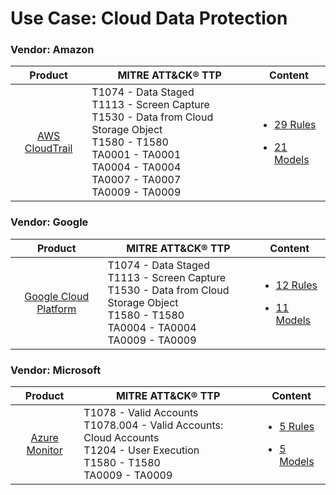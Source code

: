 
Use Case: Cloud Data Protection
===============================

### Vendor: Amazon
|                                  Product                                  | MITRE ATT&CK® TTP                                                                                                                                                                        | Content                                                                                                                                    |
|:-------------------------------------------------------------------------:| ---------------------------------------------------------------------------------------------------------------------------------------------------------------------------------------- | ------------------------------------------------------------------------------------------------------------------------------------------ |
| [AWS CloudTrail](../DS/Amazon/aws_cloudtrail/ds_amazon_aws_cloudtrail.md) | T1074 - Data Staged<br>T1113 - Screen Capture<br>T1530 - Data from Cloud Storage Object<br>T1580 - T1580<br>TA0001 - TA0001<br>TA0004 - TA0004<br>TA0007 - TA0007<br>TA0009 - TA0009<br> | [<ul><li>29 Rules</li></ul><ul><li>21 Models</li></ul>](../DS/Amazon/aws_cloudtrail/RM/r_m_amazon_aws_cloudtrail_Cloud_Data_Protection.md) |
### Vendor: Google
|                                            Product                                             | MITRE ATT&CK® TTP                                                                                                                                  | Content                                                                                                                                                  |
|:----------------------------------------------------------------------------------------------:| -------------------------------------------------------------------------------------------------------------------------------------------------- | -------------------------------------------------------------------------------------------------------------------------------------------------------- |
| [Google Cloud Platform](../DS/Google/google_cloud_platform/ds_google_google_cloud_platform.md) | T1074 - Data Staged<br>T1113 - Screen Capture<br>T1530 - Data from Cloud Storage Object<br>T1580 - T1580<br>TA0004 - TA0004<br>TA0009 - TA0009<br> | [<ul><li>12 Rules</li></ul><ul><li>11 Models</li></ul>](../DS/Google/google_cloud_platform/RM/r_m_google_google_cloud_platform_Cloud_Data_Protection.md) |
### Vendor: Microsoft
|                                   Product                                    | MITRE ATT&CK® TTP                                                                                                                      | Content                                                                                                                                      |
|:----------------------------------------------------------------------------:| -------------------------------------------------------------------------------------------------------------------------------------- | -------------------------------------------------------------------------------------------------------------------------------------------- |
| [Azure Monitor](../DS/Microsoft/azure_monitor/ds_microsoft_azure_monitor.md) | T1078 - Valid Accounts<br>T1078.004 - Valid Accounts: Cloud Accounts<br>T1204 - User Execution<br>T1580 - T1580<br>TA0009 - TA0009<br> | [<ul><li>5 Rules</li></ul><ul><li>5 Models</li></ul>](../DS/Microsoft/azure_monitor/RM/r_m_microsoft_azure_monitor_Cloud_Data_Protection.md) |